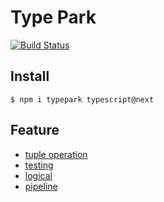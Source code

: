 # Type Park
[![Build Status](https://travis-ci.org/kgtkr/typepark.svg?branch=master)](https://travis-ci.org/kgtkr/typepark)

## Install

```
$ npm i typepark typescript@next
```

## Feature
* [tuple operation](https://github.com/kgtkr/typepark/blob/master/src/list.spec.ts)
* [testing](https://github.com/kgtkr/typepark/blob/master/src/test.spec.ts)
* [logical](https://github.com/kgtkr/typepark/blob/master/src/logical.spec.ts)
* [pipeline](https://github.com/kgtkr/typepark/blob/master/src/pipe.spec.ts)

